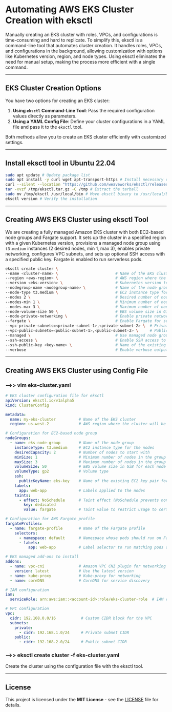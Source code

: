 # Automating AWS EKS Cluster Creation with eksctl

Manually creating an EKS cluster with roles, VPCs, and configurations is time-consuming and hard to replicate. To simplify this, eksctl is a command-line tool that automates cluster creation. It handles roles, VPCs, and configurations in the background, allowing customization with options like Kubernetes version, region, and node types. Using eksctl eliminates the need for manual setup, making the process more efficient with a single command.

---

## EKS Cluster Creation Options

You have two options for creating an EKS cluster:

1. **Using `eksctl` Command-Line Tool**: Pass the required configuration values directly as parameters.
2. **Using a YAML Config File**: Define your cluster configurations in a YAML file and pass it to the `eksctl` tool.

Both methods allow you to create an EKS cluster efficiently with customized settings.

---

## Install eksctl tool in Ubuntu 22.04

```bash
sudo apt update # Update package list
sudo apt install -y curl wget apt-transport-https # Install necessary dependencies
curl --silent --location "https://github.com/weaveworks/eksctl/releases/download/v0.135.0/eksctl_Linux_amd64.tar.gz" -o /tmp/eksctl.tar.gz # Download the latest eksctl release
tar -xvzf /tmp/eksctl.tar.gz -C /tmp # Extract the tarball
sudo mv /tmp/eksctl /usr/local/bin # Move eksctl binary to /usr/local/bin
eksctl version # Verify the installation
````

---

## Creating AWS EKS Cluster using eksctl Tool

We are creating a fully managed Amazon EKS cluster with both EC2-based node groups and Fargate support. It sets up the cluster in a specified region with a given Kubernetes version, provisions a managed node group using `t3.medium` instances (2 desired nodes, min 1, max 3), enables private networking, configures VPC subnets, and sets up optional SSH access with a specified public key. Fargate is enabled to run serverless pods.

```bash
eksctl create cluster \  
--name <cluster-name> \                         # Name of the EKS cluster  
--region <aws-region> \                         # AWS region where the cluster will be created  
--version <eks-version> \                       # Kubernetes version to use  
--nodegroup-name <nodegroup-name> \             # Name of the node group  
--node-type t3.medium \                         # EC2 instance type for worker nodes  
--nodes 2 \                                     # Desired number of nodes  
--nodes-min 1 \                                 # Minimum number of nodes  
--nodes-max 3 \                                 # Maximum number of nodes  
--node-volume-size 50 \                         # EBS volume size in GiB for each node  
--node-private-networking \                     # Enable private networking for nodes  
--fargate \                                     # Enable Fargate for serverless pods  
--vpc-private-subnets=<private-subnet-1>,<private-subnet-2> \  # Private subnet IDs for the VPC  
--vpc-public-subnets=<public-subnet-1>,<public-subnet-2> \     # Public subnet IDs for the VPC  
--managed \                                     # Use managed node group  
--ssh-access \                                  # Enable SSH access to the nodes  
--ssh-public-key <key-name> \                   # Name of the existing EC2 SSH key pair  
--verbose                                       # Enable verbose output for detailed logs

```

---

## Creating AWS EKS Cluster using Config File

### -->> vim eks-cluster.yaml

```yaml
# EKS cluster configuration file for eksctl
apiVersion: eksctl.io/v1alpha5
kind: ClusterConfig

metadata:
  name: my-eks-cluster          # Name of the EKS cluster
  region: us-west-2             # AWS region where the cluster will be deployed

# Configuration for EC2-based node group
nodeGroups:
  - name: eks-node-group        # Name of the node group
    instanceType: t3.medium     # EC2 instance type for the nodes
    desiredCapacity: 2          # Number of nodes to start with
    minSize: 1                  # Minimum number of nodes in the group
    maxSize: 3                  # Maximum number of nodes in the group
    volumeSize: 50              # EBS volume size in GiB for each node
    volumeType: gp2             # Volume type
    ssh:
      publicKeyName: eks-key    # Name of the existing EC2 key pair for SSH access
    labels:
      app: web-app              # Labels applied to the nodes
    taints:
      - effect: NoSchedule      # Taint effect (NoSchedule prevents non-tolerating pods from running)
        key: dedicated
        value: fargate          # Taint value to restrict usage to certain pods

# Configuration for AWS Fargate profile
fargateProfiles:
  - name: fargate-profile       # Name of the Fargate profile
    selectors:
      - namespace: default      # Namespace whose pods should run on Fargate
      - labels:
          app: web-app          # Label selector to run matching pods on Fargate

# EKS managed add-ons to install
addons:
  - name: vpc-cni               # Amazon VPC CNI plugin for networking
    version: latest             # Use the latest version
  - name: kube-proxy            # Kube-proxy for networking
  - name: coreDNS               # CoreDNS for service discovery

# IAM configuration
iam:
  serviceRole: arn:aws:iam::<account-id>:role/eks-cluster-role  # IAM role ARN for the EKS control plane

# VPC configuration
vpc:
  cidr: 192.168.0.0/16           # Custom CIDR block for the VPC
  subnets:
    private:
      - cidr: 192.168.1.0/24     # Private subnet CIDR
    public:
      - cidr: 192.168.2.0/24     # Public subnet CIDR
```

### -->> eksctl create cluster -f eks-cluster.yaml

Create the cluster using the configuration file with the eksctl tool.

---

## License

This project is licensed under the **MIT License** - see the [LICENSE](LICENSE) file for details.

```
```
